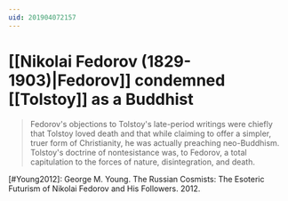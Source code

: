 ```yaml
---
uid: 201904072157
---
```

# [[Nikolai Fedorov (1829-1903)|Fedorov]] condemned [[Tolstoy]] as a Buddhist

> Fedorov's objections to Tolstoy's late-period writings were chiefly that Tolstoy loved death and that while claiming to offer a simpler, truer form of Christianity, he was actually preaching neo-Buddhism. Tolstoy's doctrine of nontesistance was, to Fedorov, a total capitulation to the forces of nature, disintegration, and death.

[#Young2012]: George M. Young. The Russian Cosmists: The Esoteric Futurism of Nikolai Fedorov and His Followers. 2012.
